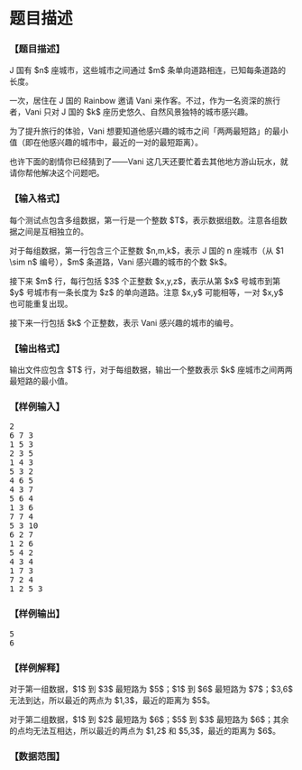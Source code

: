 # 题目描述


<h3>
【题目描述】
</h3>
<p>
J 国有 $n$ 座城市，这些城市之间通过 $m$ 条单向道路相连，已知每条道路的长度。
</p>
<p>
一次，居住在 J 国的 Rainbow 邀请 Vani 来作客。不过，作为一名资深的旅行者，Vani 只对 J 国的 $k$ 座历史悠久、自然风景独特的城市感兴趣。
</p>
<p>
为了提升旅行的体验，Vani 想要知道他感兴趣的城市之间「两两最短路」的最小值（即在他感兴趣的城市中，最近的一对的最短距离）。
</p>
<p>
也许下面的剧情你已经猜到了——Vani 这几天还要忙着去其他地方游山玩水，就请你帮他解决这个问题吧。
</p>
<h3>
【输入格式】
</h3>
<p>
每个测试点包含多组数据，第一行是一个整数 $T$，表示数据组数。注意各组数据之间是互相独立的。
</p>
<p>
对于每组数据，第一行包含三个正整数 $n,m,k$，表示 J 国的 n 座城市（从 $1 \sim n$ 编号），$m$ 条道路，Vani 感兴趣的城市的个数 $k$。
</p>
<p>
接下来 $m$ 行，每行包括 $3$ 个正整数 $x,y,z$，表示从第 $x$ 号城市到第 $y$ 号城市有一条长度为 $z$ 的单向道路。注意 $x,y$ 可能相等，一对 $x,y$ 也可能重复出现。
</p>
<p>
接下来一行包括 $k$ 个正整数，表示 Vani 感兴趣的城市的编号。
</p>
<h3>
【输出格式】
</h3>
<p>
输出文件应包含 $T$ 行，对于每组数据，输出一个整数表示 $k$ 座城市之间两两最短路的最小值。
</p>
<h3>
【样例输入】
</h3>
<pre>2
6 7 3
1 5 3
2 3 5
1 4 3
5 3 2
4 6 5
4 3 7
5 6 4
1 3 6
7 7 4
5 3 10
6 2 7
1 2 6
5 4 2
4 3 4
1 7 3
7 2 4
1 2 5 3
</pre>
<h3>
【样例输出】
</h3>
<pre>5
6
</pre>
<h3>
【样例解释】
</h3>
<p>
对于第一组数据，$1$ 到 $3$ 最短路为 $5$；$1$ 到 $6$ 最短路为 $7$；$3,6$ 无法到达，所以最近的两点为 $1,3$，最近的距离为 $5$。
</p>
<p>
对于第二组数据，$1$ 到 $2$ 最短路为 $6$；$5$ 到 $3$ 最短路为 $6$；其余的点均无法互相达，所以最近的两点为 $1,2$ 和 $5,3$，最近的距离为 $6$。
</p>
<h3>
【数据范围】
</h3>
<p>
<img alt="" src="/upload/image/20190420/20190420183208_37295.png"/> 
</p>
